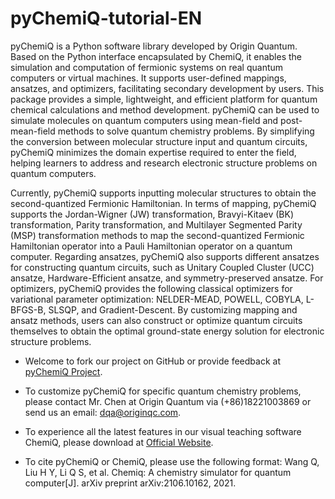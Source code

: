 # pyChemiQ-tutorial-EN

pyChemiQ is a Python software library developed by Origin Quantum. Based on the Python interface encapsulated by ChemiQ, it enables the simulation and computation of fermionic systems on real quantum computers or virtual machines. It supports user-defined mappings, ansatzes, and optimizers, facilitating secondary development by users. This package provides a simple, lightweight, and efficient platform for quantum chemical calculations and method development. pyChemiQ can be used to simulate molecules on quantum computers using mean-field and post-mean-field methods to solve quantum chemistry problems. By simplifying the conversion between molecular structure input and quantum circuits, pyChemiQ minimizes the domain expertise required to enter the field, helping  learners to address and research electronic structure problems on quantum computers. 

Currently, pyChemiQ supports inputting molecular structures to obtain the second-quantized Fermionic Hamiltonian. In terms of mapping, pyChemiQ supports the Jordan-Wigner (JW) transformation, Bravyi-Kitaev (BK) transformation, Parity transformation, and Multilayer Segmented Parity (MSP) transformation methods to map the second-quantized Fermionic Hamiltonian operator into a Pauli Hamiltonian operator on a quantum computer. Regarding ansatzes, pyChemiQ also supports different ansatzes for constructing quantum circuits, such as Unitary Coupled Cluster (UCC) ansatze, Hardware-Efficient ansatze, and symmetry-preserved ansatze. For optimizers, pyChemiQ provides the following classical optimizers for variational parameter optimization: NELDER-MEAD, POWELL, COBYLA, L-BFGS-B, SLSQP, and Gradient-Descent. By customizing mapping and ansatz methods, users can also construct or optimize quantum circuits themselves to obtain the optimal ground-state energy solution for electronic structure problems. 

- Welcome to fork our project on GitHub or provide feedback at [pyChemiQ Project](https://github.com/OriginQ/pyChemiQ). 

- To customize pyChemiQ for specific quantum chemistry problems, please contact Mr. Chen at Origin Quantum via (+86)18221003869 or send us an email: [dqa@originqc.com](mailto:dqa@originqc.com).

- To experience all the latest features in our visual teaching software ChemiQ, please download at [Official Website](https://originqc.com.cn/product/en/Chemiq). 

- To cite pyChemiQ or ChemiQ, please use the following format: Wang Q, Liu H Y, Li Q S, et al. Chemiq: A chemistry simulator for quantum computer[J]. arXiv preprint arXiv:2106.10162, 2021. 

  

